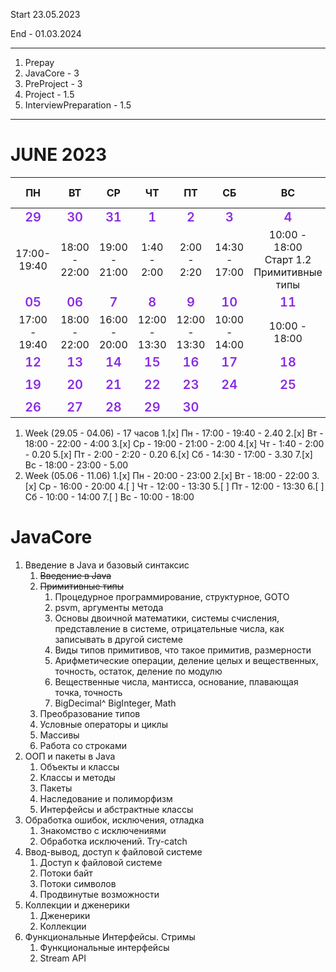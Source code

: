 <style>
      .clNm {
         color: blueviolet;
         font-weight:600;
         font-size: 20px;}
</style>

Start 23.05.2023

End - 01.03.2024
***

1. Prepay
2. JavaCore - 3
3. PreProject - 3
4. Project - 1.5
5. InterviewPreparation - 1.5
***

# JUNE 2023
|             ПН             |             ВТ             |             СР             |             ЧТ             |             ПТ             |             СБ             |                      ВС                      |  Суммарно, часов  |
|:--------------------------:|:--------------------------:|:--------------------------:|:--------------------------:|:--------------------------:|:--------------------------:|:--------------------------------------------:|:-----------------:|
| <div class="clNm">29</div> | <div class="clNm">30</div> | <div class="clNm">31</div> | <div class="clNm">1</div>  | <div class="clNm">2</div>  | <div class="clNm">3</div>  |          <div class="clNm">4</div>           |                   |
|        17:00-19:40         |       18:00 - 22:00        |       19:00 - 21:00        |        1:40 - 2:00         |        2:00 - 2:20         |       14:30 - 17:00        | 10:00 - 18:00 <br>Старт 1.2 Примитивные типы |        17         |
| <div class="clNm">05</div> | <div class="clNm">06</div> | <div class="clNm">7</div>  | <div class="clNm">8</div>  | <div class="clNm">9</div>  | <div class="clNm">10</div> |          <div class="clNm">11</div>          |                   |
|       17:00 - 19:40        |       18:00 - 22:00        |       16:00 - 20:00        |       12:00 - 13:30        |       12:00 - 13:30        |       10:00 - 14:00        |                10:00 - 18:00                 |                   |
| <div class="clNm">12</div> | <div class="clNm">13</div> | <div class="clNm">14</div> | <div class="clNm">15</div> | <div class="clNm">16</div> | <div class="clNm">17</div> |          <div class="clNm">18</div>          |                   |
|                            |                            |                            |                            |                            |                            |                                              |                   |
| <div class="clNm">19</div> | <div class="clNm">20</div> | <div class="clNm">21</div> | <div class="clNm">22</div> | <div class="clNm">23</div> | <div class="clNm">24</div> |          <div class="clNm">25</div>          |                   |
|                            |                            |                            |                            |                            |                            |                                              |                   |
| <div class="clNm">26</div> | <div class="clNm">27</div> | <div class="clNm">28</div> | <div class="clNm">29</div> | <div class="clNm">30</div> |                            |                                              |                   |



1. Week (29.05 - 04.06) - 17 часов
    1.[x] Пн - 17:00 - 19:40 - 2.40
    2.[x] Вт - 18:00 - 22:00 - 4:00
    3.[x] Ср - 19:00 - 21:00 - 2:00
    4.[x] Чт - 1:40 - 2:00 -   0.20
    5.[x] Пт - 2:00 - 2:20 -   0.20
    6.[x] Cб - 14:30 - 17:00 - 3.30
    7.[x] Вс - 18:00 - 23:00 - 5.00
2. Week (05.06 - 11.06)
   1.[x] Пн - 20:00 - 23:00
   2.[x] Вт - 18:00 - 22:00
   3.[x] Ср - 16:00 - 20:00
   4.[ ] Чт - 12:00 - 13:30
   5.[ ] Пт - 12:00 - 13:30
   6.[ ] Cб - 10:00 - 14:00
   7.[ ] Вс - 10:00 - 18:00

# JavaCore
1. Введение в Java и базовый синтаксис
   1. ~~Введение в Java~~
   2. ~~Примитивные типы~~
      1. Процедурное программирование, структурное, GOTO
      2. psvm, аргументы метода
      3. Основы двоичной математики, системы счисления, представление в системе, отрицательные числа, как записывать в другой системе
      3. Виды типов примитивов, что такое примитив, размерности
      4. Арифметические операции, деление целых и вещественных, точность, остаток, деление по модулю
      5. Вещественные числа, мантисса, основание, плавающая точка, точность
      6. BigDecimal^ BigInteger, Math
   3. Преобразование типов
   4. Условные операторы и циклы
   5. Массивы
   6. Работа со строками
2. ООП и пакеты в Java
   1. Объекты и классы
   2. Классы и методы
   3. Пакеты
   4. Наследование и полиморфизм
   5. Интерфейсы и абстрактные классы
3. Обработка ошибок, исключения, отладка
   1. Знакомство с исключениями
   2. Обработка исключений. Try-catch
4. Ввод-вывод, доступ к файловой системе
   1. Доступ к файловой системе
   2. Потоки байт
   3. Потоки символов
   4. Продвинутые возможности
5. Коллекции и дженерики
   1. Дженерики
   2. Коллекции
6. Функциональные Интерфейсы. Стримы
   1. Функциональные интерфейсы
   2. Stream API

